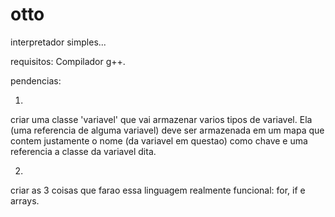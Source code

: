 # otto

interpretador simples...

requisitos: Compilador g++.

pendencias:

1.
criar uma classe 'variavel' que vai armazenar varios tipos de variavel.
Ela (uma referencia de alguma variavel) deve ser armazenada em um mapa que contem justamente o nome (da variavel em questao) como chave e uma referencia a classe da variavel dita.

2.
criar as 3 coisas que farao essa linguagem realmente funcional: for, if e arrays.
